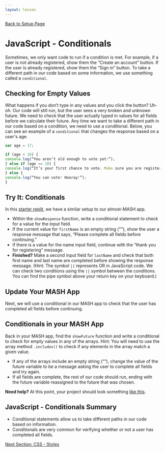 ```yaml
---
layout: lesson
---
```


<a href="../">Back to Setup Page</a>

# JavaScript - Conditionals
Sometimes, we only want code to run if a condition is met. For example, if a user is not already registered, show them the “Create an account” button. If the user is already registered, show them the “Sign in” button. To take a different path in our code based on some information, we use something called a `conditional`.

## Checking for Empty Values
What happens if you don’t type in any values and you click the button? Uh-oh. Our code will still run, but the user sees a very broken and unknown future. We need to check that the user actually typed in values for all fields before we calculate their future. Any time we want to take a different path in our code based on a condition, we need to use a conditional. Below, you can see an example of a `conditional` that changes the response based on a user's age.

```js
var age = 17;

if (age < 18) {
console.log(“You aren’t old enough to vote yet!”);
} else if (age == 18) {
console.log(“It’s your first chance to vote. Make sure you are registered!”);
} else {
console.log(“You can vote! Hooray!”);
}
```

<div class="try-it-new">
  <h2>Try It: Conditionals</h2>
  <p>In this <a target="blank" href="https://replit.com/@turingschool/javascript-conditionals#script.js">starter replit</a>, we have a similar setup to our almost-MASH app. </p>
  <ul>
    <li>Within the <code>showResponse</code> function, write a conditional statement to check for a value for the input field.</li>
    <li>If the current value for <code>firstName</code> is an empty string (""), show the user a response message that says, “Please complete all fields before continuing.”</li>
    <li>If there is a value for the name input field, continue with the “thank you for registering” message.</li>
    <li><strong>Finished?</strong> Make a second input field for <code>lastName</code> and check that both first name and last name are completed before showing the response message. (Hint: The symbol <code>||</code> represents OR in JavaScript code. We can check two conditions using the <code>||</code> symbol between the conditions. You can find the pipe symbol above your return key on your keyboard.)</li>
  </ul>
</div>

## Update Your MASH App
Next, we will use a conditional in our MASH app to check that the user has completed all fields before continuing.

<div class="try-it-new">
  <h2>Conditionals in your MASH App</h2>
  <p>Back in your MASH app, find the <code>showFuture</code> function and write a conditional to check for empty values in any of the arrays. Hint: You will need to use the array method <code>.includes()</code> to check if any elements in the array match a given value.</p>
  <ul>
    <li>If any of the arrays include an empty string (“”), change the value of the future variable to be a message asking the user to complete all fields and try again.</li>
    <li>If all fields are complete, the rest of our code should run, ending with the future variable reassigned to the future that was chosen.</li>
  </ul>

  <p><strong>Need help?</strong> At this point, your project should look something <a target="blank" href="https://replit.com/@turingschool/mash-checkpoint-5#script.js">like this</a>.</p>
</div>

## JavaScript - Conditionals Summary
- Conditional statements allow us to take different paths in our code based on information.
- Conditionals are very common for verifying whether or not a user has completed all fields.

<a href="../css">Next Section: CSS - Styles</a>

